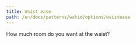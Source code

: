```yaml
---
title: Waist ease
path: /en/docs/patterns/wahid/options/waistease
---
```


How much room do you want at the waist?
